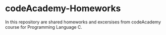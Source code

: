 # codeAcademy-Homeworks

In this repository are shared homeworks and excersises from codeAcademy course for Programming Language C.
